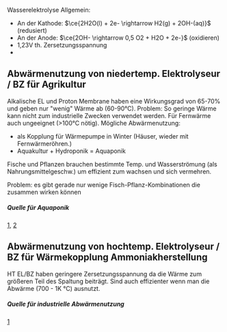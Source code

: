 Wasserelektrolyse Allgemein:
- An der Kathode: $\ce{2H2O(l) + 2e- \rightarrow H2(g) + 2OH-(aq)}$ (redusiert)
- An der Anode: $\ce{2OH- \rightarrow 0,5 O2 + H2O + 2e-}$ (oxidieren)
- 1,23V th. Zersetzungsspannung
- 
## Abwärmenutzung von niedertemp. Elektrolyseur / BZ für Agrikultur
Alkalische EL und Proton Membrane haben eine Wirkungsgrad von 65-70% und geben nur "wenig" Wärme ab (60-90°C). Problem: So geringe Wärme kann nicht zum industrielle Zwecken verwendet werden. Für Fernwärme auch ungeeignet (>100°C nötig).
Mögliche Abwärmenutzung:
- als Kopplung für Wärmepumpe in Winter (Häuser, wieder mit Fernwärmeröhren.)
- Aquakultur + Hydroponik = Aquaponik

Fische und Pflanzen brauchen bestimmte Temp. und Wasserströmung (als Nahrungsmittelgeschw.) um effizient zum wachsen und sich vermehren.

Problem: es gibt gerade nur wenige Fisch-Pflanz-Kombinationen die zusammen wirken können

##### Quelle für Aquaponik
[1](https://www.samenhaus.de/gartenblog/aquaponik-ein-raffinierter-kreislauf-mit-zukunftspotenzial), [2]()

## Abwärmenutzung von hochtemp. Elektrolyseur / BZ für Wärmekopplung Ammoniakherstellung
HT EL/BZ haben geringere Zersetzungsspannung da die Wärme zum größeren Teil des Spaltung beiträgt. Sind auch effizienter wenn man die Abwärme (700 - 1K °C) ausnutzt. 

##### Quelle für industrielle Abwärmenutzung
[1](https://www.isi.fraunhofer.de/content/dam/isi/dokumente/cce/2013/Kurzstudie_Abwaermenutzung.pdf)